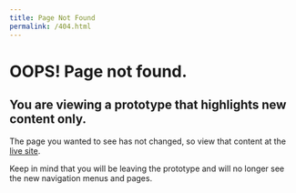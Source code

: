 ```yaml
---
title: Page Not Found
permalink: /404.html
---
```


# OOPS! Page not found.

## You are viewing a prototype that highlights new content only. 

The page you wanted to see has not changed, so view that content at the [live site](http://www.library.ucsf.edu/). 

Keep in mind that you will be leaving the prototype and will no longer see the new navigation menus and pages.

  